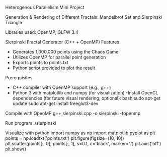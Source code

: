 Heterogenous Parallelism Mini Project

Generation & Rendering of Different Fractals: Mandelbrot Set and Sierpinski Triangle

Libraries used: OpenMP, GLFW 3.4

Sierpinski Fractal Generator (C++ + OpenMP) 
 Features 
- Generates 1,000,000 points using the Chaos Game
- Utilizes OpenMP for parallel point generation
- Exports points to points.txt
- Python script provided to plot the result
  
 Prerequisites
- C++ compiler with OpenMP support (e.g., g++)
- Python 3 with matplotlib and numpy (for visualization)
-Install OpenGL dependencies (for future visual rendering, optional):
    bash
    sudo apt-get update
    sudo apt-get install freeglut3-dev

Compile with OpenMP
g++ sierpinski.cpp -o sierpinski -fopenmp

Run program
./sierpinski

Visualize with python
import numpy as np
import matplotlib.pyplot as plt
points = np.loadtxt('points.txt')
plt.figure(figsize=(10, 10))
plt.scatter(points[:, 0], points[:, 1], s=0.1, c='black', marker='.')
plt.axis('off')
plt.show()

